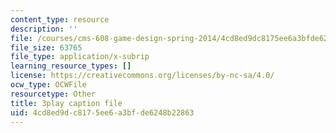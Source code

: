 ```yaml
---
content_type: resource
description: ''
file: /courses/cms-608-game-design-spring-2014/4cd8ed9dc8175ee6a3bfde6248b22863_1506650.vtt
file_size: 63765
file_type: application/x-subrip
learning_resource_types: []
license: https://creativecommons.org/licenses/by-nc-sa/4.0/
ocw_type: OCWFile
resourcetype: Other
title: 3play caption file
uid: 4cd8ed9d-c817-5ee6-a3bf-de6248b22863
---
```

